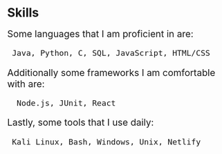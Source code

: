 # Skills

<span style="font-family:; font-size:16pt">
Some languages that I am proficient in are:

     Java, Python, C, SQL, JavaScript, HTML/CSS

Additionally some frameworks I am comfortable with are:

      Node.js, JUnit, React
Lastly, some tools that I use daily:

     Kali Linux, Bash, Windows, Unix, Netlify
</span>
